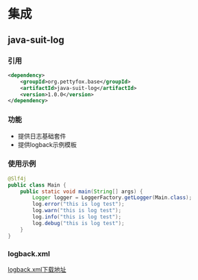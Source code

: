 # 集成
## java-suit-log
### 引用
```xml
<dependency>
    <groupId>org.pettyfox.base</groupId>
    <artifactId>java-suit-log</artifactId>
    <version>1.0.0</version>
</dependency>
```
### 功能
- 提供日志基础套件
- 提供logback示例模板

### 使用示例
```java
@Slf4j
public class Main {
    public static void main(String[] args) {
        Logger logger = LoggerFactory.getLogger(Main.class);
        log.error("this is log test");
        log.warn("this is log test");
        log.info("this is log test");
        log.debug("this is log test");
    }
}
```
### logback.xml
[logback.xml下载地址](http)
